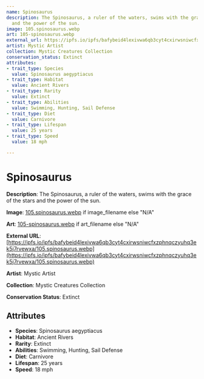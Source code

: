 ```yaml
---
name: Spinosaurus
description: The Spinosaurus, a ruler of the waters, swims with the grace of the stars
  and the power of the sun.
image: 105.spinosaurus.webp
art: 105-spinosaurus.webp
external_url: https://ipfs.io/ipfs/bafybeid4lexivwa6qb3cyt4cxirwsniwcfxzphnqczyuhq3ek5j7rvewxa/105.spinosaurus.webp
artist: Mystic Artist
collection: Mystic Creatures Collection
conservation_status: Extinct
attributes:
- trait_type: Species
  value: Spinosaurus aegyptiacus
- trait_type: Habitat
  value: Ancient Rivers
- trait_type: Rarity
  value: Extinct
- trait_type: Abilities
  value: Swimming, Hunting, Sail Defense
- trait_type: Diet
  value: Carnivore
- trait_type: Lifespan
  value: 25 years
- trait_type: Speed
  value: 18 mph

---
```


# Spinosaurus

**Description**: The Spinosaurus, a ruler of the waters, swims with the grace of the stars and the power of the sun.

**Image**: [105.spinosaurus.webp](./105.spinosaurus.webp) if image_filename else "N/A"

**Art**: [105-spinosaurus.webp](./105-spinosaurus.webp) if art_filename else "N/A"

**External URL**: [https://ipfs.io/ipfs/bafybeid4lexivwa6qb3cyt4cxirwsniwcfxzphnqczyuhq3ek5j7rvewxa/105.spinosaurus.webp](https://ipfs.io/ipfs/bafybeid4lexivwa6qb3cyt4cxirwsniwcfxzphnqczyuhq3ek5j7rvewxa/105.spinosaurus.webp)

**Artist**: Mystic Artist

**Collection**: Mystic Creatures Collection

**Conservation Status**: Extinct

## Attributes
- **Species**: Spinosaurus aegyptiacus
- **Habitat**: Ancient Rivers
- **Rarity**: Extinct
- **Abilities**: Swimming, Hunting, Sail Defense
- **Diet**: Carnivore
- **Lifespan**: 25 years
- **Speed**: 18 mph
